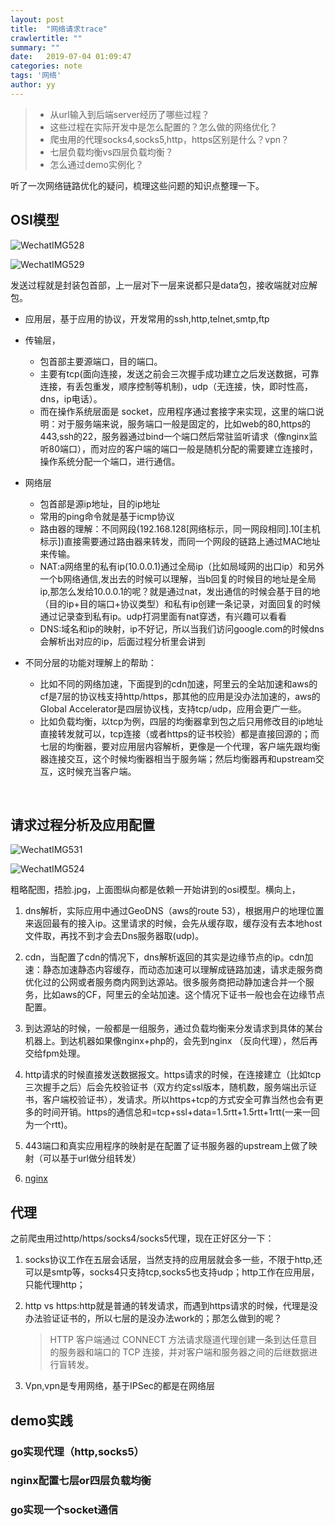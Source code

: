 ```yaml
---
layout: post
title:  "网络请求trace"
crawlertitle: ""
summary: ""
date:   2019-07-04 01:09:47
categories: note
tags: '网络'
author: yy
---
```


> * 从url输入到后端server经历了哪些过程？
> * 这些过程在实际开发中是怎么配置的？怎么做的网络优化？
> * 爬虫用的代理socks4,socks5,http，https区别是什么？vpn？
> * 七层负载均衡vs四层负载均衡？
> * 怎么通过demo实例化？

听了一次网络链路优化的疑问，梳理这些问题的知识点整理一下。

## OSI模型

![WechatIMG528](https://raw.githubusercontent.com/miss-fox/image/master/WechatIMG528.png)

![WechatIMG529](https://github.com/miss-fox/image/blob/master/WechatIMG529.png?raw=true)

发送过程就是封装包首部，上一层对下一层来说都只是data包，接收端就对应解包。

* 应用层，基于应用的协议，开发常用的ssh,http,telnet,smtp,ftp

* 传输层，

  - 包首部主要源端口，目的端口。
  - 主要有tcp(面向连接，发送之前会三次握手成功建立之后发送数据，可靠连接，有丢包重发，顺序控制等机制)，udp（无连接，快，即时性高，dns，ip电话）。
  - 而在操作系统层面是 socket，应用程序通过套接字来实现，这里的端口说明：对于服务端来说，服务端口一般是固定的，比如web的80,https的443,ssh的22，服务器通过bind一个端口然后常驻监听请求（像nginx监听80端口），而对应的客户端的端口一般是随机分配的需要建立连接时，操作系统分配一个端口，进行通信。

* 网络层

  - 包首部是源ip地址，目的ip地址
  - 常用的ping命令就是基于icmp协议
  - 路由器的理解：不同网段(192.168.128[网络标示，同一网段相同].10[主机标示])直接需要通过路由器来转发，而同一个网段的链路上通过MAC地址来传输。
  - NAT:a网络里的私有ip(10.0.0.1)通过全局ip（比如局域网的出口ip）和另外一个b网络通信,发出去的时候可以理解，当b回复的时候目的地址是全局ip,那怎么发给10.0.0.1的呢？就是通过nat，发出通信的时候会基于目的地（目的ip+目的端口+协议类型）和私有ip创建一条记录，对面回复的时候通过记录查到私有ip。udp打洞里面有nat穿透，有兴趣可以看看
  - DNS:域名和ip的映射，ip不好记，所以当我们访问google.com的时候dns会解析出对应的ip，后面过程分析里会讲到

* 不同分层的功能对理解上的帮助：

  * 比如不同的网络加速，下面提到的cdn加速，阿里云的全站加速和aws的cf是7层的协议栈支持http/https，那其他的应用是没办法加速的，aws的Global Accelerator是四层协议栈，支持tcp/udp，应用会更广一些。
  * 比如负载均衡，以tcp为例，四层的均衡器拿到包之后只用修改目的ip地址直接转发就可以，tcp连接（或者https的证书校验）都是直接回源的；而七层的均衡器，要对应用层内容解析，更像是一个代理，客户端先跟均衡器连接交互，这个时候均衡器相当于服务端；然后均衡器再和upstream交互，这时候充当客户端。

     

  ​	

  

## 请求过程分析及应用配置

![WechatIMG531](https://github.com/miss-fox/image/blob/master/WechatIMG531.png?raw=true)



![WechatIMG524](https://github.com/miss-fox/image/blob/master/WechatIMG524.png?raw=true)

粗略配图，捂脸.jpg，上面图纵向都是依赖一开始讲到的osi模型。横向上，

1. dns解析，实际应用中通过GeoDNS（aws的route 53），根据用户的地理位置来返回最有的接入ip。这里请求的时候，会先从缓存取，缓存没有去本地host文件取，再找不到才会去Dns服务器取(udp)。

2. cdn，当配置了cdn的情况下，dns解析返回的其实是边缘节点的ip。cdn加速：静态加速静态内容缓存，而动态加速可以理解成链路加速，请求走服务商优化过的公网或者服务商内网到达源站。很多服务商把动静加速合并一个服务，比如aws的CF，阿里云的全站加速。这个情况下证书一般也会在边缘节点配置。

3. 到达源站的时候，一般都是一组服务，通过负载均衡来分发请求到具体的某台机器上。到达机器如果像nginx+php的，会先到nginx （反向代理），然后再交给fpm处理。

4. http请求的时候直接发送数据报文。https请求的时候，在连接建立（比如tcp三次握手之后）后会先校验证书（双方约定ssl版本，随机数，服务端出示证书，客户端校验证书），发请求。所以https+tcp的方式安全可靠当然也会有更多的时间开销。https的通信总和=tcp+ssl+data=1.5rtt+1.5rtt+1rtt(一来一回为一个rtt)。

5. 443端口和真实应用程序的映射是在配置了证书服务器的upstream上做了映射（可以基于url做分组转发）

6. [nginx](https://skyao.gitbooks.io/learning-nginx/content/documentation/keep_alive.html)

   

## 代理

之前爬虫用过http/https/socks4/socks5代理，现在正好区分一下：

1. socks协议工作在五层会话层，当然支持的应用层就会多一些，不限于http,还可以是smtp等，socks4只支持tcp,socks5也支持udp；http工作在应用层，只能代理http；

2. http vs https:http就是普通的转发请求，而遇到https请求的时候，代理是没办法验证证书的，所以七层的是没办法work的；那怎么做到的呢？

   > HTTP 客户端通过 CONNECT 方法请求隧道代理创建一条到达任意目的服务器和端口的 TCP 连接，并对客户端和服务器之间的后继数据进行盲转发。

3. Vpn,vpn是专用网络，基于IPSec的都是在网络层

   

## demo实践

### go实现代理（http,socks5）

### nginx配置七层or四层负载均衡

### go实现一个socket通信



